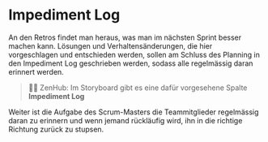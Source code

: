 # Impediment Log

An den Retros findet man heraus, was man im nächsten Sprint besser machen kann. Lösungen und Verhaltensänderungen, die hier vorgeschlagen und entschieden werden, sollen am Schluss des Planning in den Impediment Log geschrieben werden, sodass alle regelmässig daran erinnert werden.
> 🧘🏾 ZenHub: Im Storyboard gibt es eine dafür vorgesehene Spalte **Impediment Log**

Weiter ist die Aufgabe des Scrum-Masters die Teammitglieder regelmässig daran zu erinnern und wenn jemand rückläufig wird, ihn in die richtige Richtung zurück zu stupsen.
